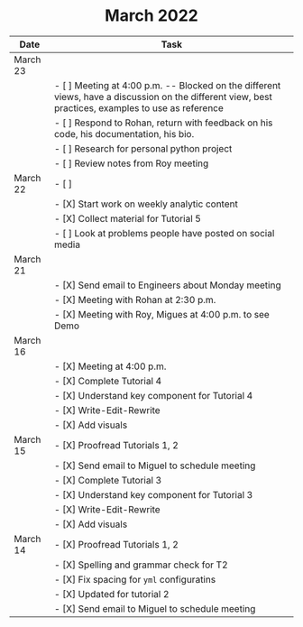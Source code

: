 # <center>March 2022</center>

|  Date  |  Task |
| ------ | ------| 
| March 23  | |
|           | - [ ] Meeting at 4:00 p.m. -- Blocked on the different views, have a discussion on the different view, best practices, examples to use as reference|
|           | - [ ] Respond to Rohan, return with feedback on his code, his documentation, his bio. |
|           | - [ ] Research for personal python project |
|           | - [ ] Review notes from Roy meeting |
| March 22  | - [ ] |
|           | - [X] Start work on weekly analytic content |
|           | - [X] Collect material for Tutorial 5 |
|           | - [ ] Look at problems people have posted on social media
| March 21  | |
|           | - [X] Send email to Engineers about Monday meeting |
|           | - [X] Meeting with Rohan at 2:30 p.m. |
|           | - [X] Meeting with Roy, Migues at 4:00 p.m. to see Demo |
| March 16  | |
|           | - [X] Meeting at 4:00 p.m.| 
|           | - [X] Complete Tutorial 4 |
|           | - [X] Understand key component for Tutorial 4 |
|           | - [X] Write-Edit-Rewrite |
|           | - [X] Add visuals |
| March 15  | - [X] Proofread Tutorials 1, 2 |
|           | - [X] Send email to Miguel to schedule meeting | 
|           | - [X] Complete Tutorial 3 |
|           | - [X] Understand key component for Tutorial 3 |
|           | - [X] Write-Edit-Rewrite |
|           | - [X] Add visuals |
| March 14  | - [X] Proofread Tutorials 1, 2 |
|           | -     [X] Spelling and grammar check for T2 |
|           | - [X] Fix spacing for ```yml``` configuratins |
|           |       - [X] Updated for tutorial 2                |
|           | - [X] Send email to Miguel to schedule meeting | 
